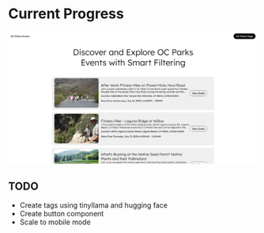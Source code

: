 # Current Progress

![alt text](image-2.png)

## TODO

- Create tags using tinyllama and hugging face
- Create button component
- Scale to mobile mode
